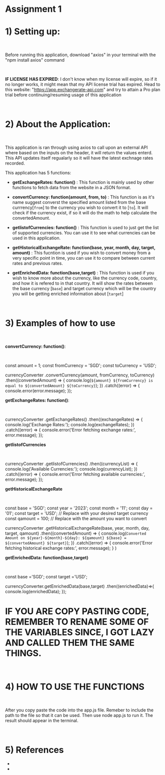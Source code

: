# Assignment 1
# 1) Setting up: 

<br /> 

Before running this application, download "axios" in your terminal with the "npm install axios" command 

<br />

**IF LICENSE HAS EXPIRED**: I don't know when my license will expire, so if it no longer works, it might mean that my API license trial has expired. Head to this website: "https://app.exchangerate-api.com" and try to attain a Pro plan trial before continuing/resuming usage of this application

<br />

# 2) About the Application:

<br />

This application is ran through using axios to call upon an external API where based on the inputs on the header, it will return the values enterd. 
This API updates itself regualarly so it will have the latest exchnage rates recorded. 

This application has 5 functions: 

- **getExchangeRates: function()** : This function is mainly used by other functions to fetch data from the website in a JSON format.

- **convertCurrency: function(amount, from, to)** : This function is as it's name suggest converst the specified amount listed from the base currrency[`from`] to the currency you wish to convert it to [`to`]. It will check if the currency exist, if so it will do the math to help calculate the convertedAmount.

- **getlistofCurrencies: function()** : This function is used to just get the list of supported currencies. You can use it to see what currencies can be used in this application. 

- **getHistoricalExchangeRate: function(base, year, month, day, target, amount)** : This fucntion is used if you wish to convert money from a very specific point in time, you can use it to compare between current rates and previous rates. 

- **getEnrichedData: function(base,target)** : This function is used if you wish to know more about the currency, like the currency code, country, and how it is refered to in that country. It will show the rates between the base currency [`base`] and target currency which will be the country you will be getting enriched information about [`target`]

<br />

# 3) Examples of how to use 

<br />

**convertCurrency: function()**: 

<br />

const amount = 1; 
const fromCurrency = 'SGD'; 
const toCurrency = 'USD'; 

currencyConverter
  .convertCurrency(amount, fromCurrency, toCurrency)
  .then((convertedAmount) => {
    console.log(`${amount} ${fromCurrency} is equal to ${convertedAmount} ${toCurrency}`);
  })
  .catch((error) => {
    console.error(error.message);
  });

**getExchangeRates: function()**: 

<br />

currencyConverter
.getExchangeRates()
  .then((exchangeRates) => {
    console.log('Exchange Rates:');
    console.log(exchangeRates);
  })
  .catch((error) => {
    console.error('Error fetching exchange rates:', error.message);
  });

**getlistofCurrencies**

<br />

currencyConverter
.getlistofCurrencies()
.then((currencyList) => {
  console.log('Available Currencies:');
  console.log(currencyList);
})
.catch((error) => {
  console.error('Error fetching available currencies:', error.message);
});

**getHistoricalExchangeRate**

<br />

const base = 'SGD';
const year = '2023';
const month = '11';
const day = '01';
const target = 'USD'; // Replace with your desired target currency
const qamount = 100; // Replace with the amount you want to convert

currencyConverter
.getHistoricalExchangeRate(base, year, month, day, target, qamount)
  .then((convertedAmount) => {
    console.log(`Converted Amount on ${year}-${month}-${day}: ${qamount} ${base} = ${convertedAmount} ${target}`);
  })
  .catch((error) => {
    console.error('Error fetching historical exchange rates:', error.message);
  }
) 

**getEnrichedData: function(base,target)**

<br />

const base ='SGD';
const target ='USD';

currencyConverter.getEnrichedData(base,target) 
.then((enrichedData)=>{
  console.log(enrichedData);
});

# IF YOU ARE COPY PASTING CODE, REMEMBER TO RENAME SOME OF THE VARIABLES SINCE, I GOT LAZY AND CALLED THEM THE SAME THINGS. # 

<br />

# 4) **HOW TO USE THE FUNCTIONS**

<br />

After you copy paste the code into the app.js file. Remeber to include the path to the file so that it can be used. Then use node app.js to run it.
The result should appear in the terminal. 

<br />

# 5) **References**
- [Documentation of External API]: "https://www.exchangerate-api.com/docs/overview"
- [Link to see Raw data in JSON]: "https://v6.exchangerate-api.com/v6/7c010b3a553be2dc1a88ec8f/latest/SGD"
